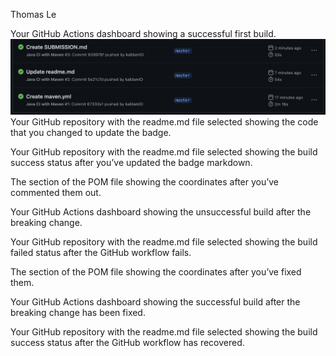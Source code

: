 Thomas Le 

Your GitHub Actions dashboard showing a successful first build.
![Screen Capture #1](images/firstbuild.png)
Your GitHub repository with the readme.md file selected showing the code that you
changed to update the badge.

Your GitHub repository with the readme.md file selected showing the build success
status after you’ve updated the badge markdown.

The section of the POM file showing the coordinates after you’ve commented them
out.

Your GitHub Actions dashboard showing the unsuccessful build after the breaking
change.

Your GitHub repository with the readme.md file selected showing the build failed
status after the GitHub workflow fails.

The section of the POM file showing the coordinates after you’ve fixed them.

Your GitHub Actions dashboard showing the successful build after the breaking
change has been fixed.

Your GitHub repository with the readme.md file selected showing the build success
status after the GitHub workflow has recovered.
